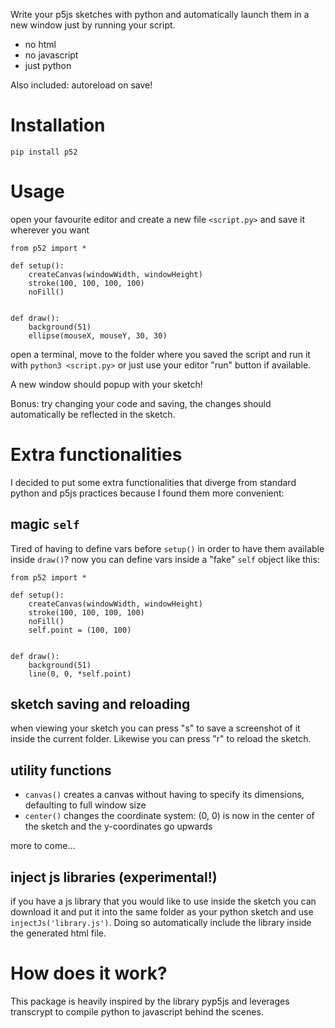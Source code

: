 Write your p5js sketches with python and automatically launch them in a new window just by running your script.
* no html
* no javascript
* just python

Also included: autoreload on save!

# Installation
`pip install p52`


# Usage

open your favourite editor and create a new file `<script.py>` and save it wherever you want

```
from p52 import *

def setup():
    createCanvas(windowWidth, windowHeight)
    stroke(100, 100, 100, 100)
    noFill()


def draw():
    background(51)
    ellipse(mouseX, mouseY, 30, 30)
```

open a terminal, move to the folder where you saved the script and run it with `python3 <script.py>` or just use your editor "run" button if available.

A new window should popup with your sketch!

Bonus: try changing your code and saving, the changes should automatically be reflected in the sketch.


# Extra functionalities
I decided to put some extra functionalities that diverge from standard python and p5js practices because I found them more convenient:
## magic `self`
Tired of having to define vars before `setup()` in order to have them available inside `draw()`? now you can define vars inside a "fake" `self` object like this:
```
from p52 import *

def setup():
    createCanvas(windowWidth, windowHeight)
    stroke(100, 100, 100, 100)
    noFill()
    self.point = (100, 100)


def draw():
    background(51)
    line(0, 0, *self.point)
```

## sketch saving and reloading
when viewing your sketch you can press "s" to save a screenshot of it inside the current folder. Likewise you can press "r" to reload the sketch.

## utility functions
- `canvas()`
creates a canvas without having to specify its dimensions, defaulting to full window size
- `center()`
changes the coordinate system: (0, 0) is now in the center of the sketch and the y-coordinates go upwards

more to come...

## inject js libraries (experimental!)
if you have a js library that you would like to use inside the sketch you can download it and put it into the same folder as your python sketch and use `injectJs('library.js')`. Doing so automatically include the library inside the generated html file.




# How does it work?
This package is heavily inspired by the library pyp5js and leverages transcrypt to compile python to javascript behind the scenes.
